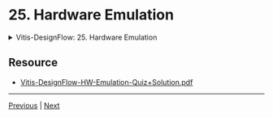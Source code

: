# 25. Hardware Emulation

<details>
  <summary> Vitis-DesignFlow: 25. Hardware Emulation </summary>

<p align="center" >
    <img src = "https://rfpga.s3.us-west-1.amazonaws.com/Function-Acceleration-on-FPGA-with-Vitis-Part-1_Fundamental/images/25_Hardware-Emulation.png"    width = "90%" > 
    <img src = "https://rfpga.s3.us-west-1.amazonaws.com/Function-Acceleration-on-FPGA-with-Vitis-Part-1_Fundamental/images/25_Hardware-Emulation_2.png"  width = "90%" > 
    <img src = "https://rfpga.s3.us-west-1.amazonaws.com/Function-Acceleration-on-FPGA-with-Vitis-Part-1_Fundamental/images/25_Hardware-Emulation_3.png"  width = "90%" > 
    <img src = "https://rfpga.s3.us-west-1.amazonaws.com/Function-Acceleration-on-FPGA-with-Vitis-Part-1_Fundamental/images/25_Hardware-Emulation_4.png"  width = "90%" > 
    <img src = "https://rfpga.s3.us-west-1.amazonaws.com/Function-Acceleration-on-FPGA-with-Vitis-Part-1_Fundamental/images/25_Hardware-Emulation_5.png"  width = "90%" > 
    <img src = "https://rfpga.s3.us-west-1.amazonaws.com/Function-Acceleration-on-FPGA-with-Vitis-Part-1_Fundamental/images/25_Hardware-Emulation_6.png"  width = "90%" > 
    <img src = "https://rfpga.s3.us-west-1.amazonaws.com/Function-Acceleration-on-FPGA-with-Vitis-Part-1_Fundamental/images/25_Hardware-Emulation_7.png"  width = "90%" > 
    <img src = "https://rfpga.s3.us-west-1.amazonaws.com/Function-Acceleration-on-FPGA-with-Vitis-Part-1_Fundamental/images/25_Hardware-Emulation_8.png"  width = "90%" > 
    <img src = "https://rfpga.s3.us-west-1.amazonaws.com/Function-Acceleration-on-FPGA-with-Vitis-Part-1_Fundamental/images/25_Hardware-Emulation_9.png"  width = "90%" > 
    <img src = "https://rfpga.s3.us-west-1.amazonaws.com/Function-Acceleration-on-FPGA-with-Vitis-Part-1_Fundamental/images/25_Hardware-Emulation_10.png" width = "90%" > 
    <img src = "https://rfpga.s3.us-west-1.amazonaws.com/Function-Acceleration-on-FPGA-with-Vitis-Part-1_Fundamental/images/25_Hardware-Emulation_11.png" width = "90%" > 
    <img src = "https://rfpga.s3.us-west-1.amazonaws.com/Function-Acceleration-on-FPGA-with-Vitis-Part-1_Fundamental/images/25_Hardware-Emulation_12.png" width = "90%" > 
    <img src = "https://rfpga.s3.us-west-1.amazonaws.com/Function-Acceleration-on-FPGA-with-Vitis-Part-1_Fundamental/images/25_Hardware-Emulation_13.png" width = "90%" > 
    <img src = "https://rfpga.s3.us-west-1.amazonaws.com/Function-Acceleration-on-FPGA-with-Vitis-Part-1_Fundamental/images/25_Hardware-Emulation_14.png" width = "90%" > 
    <img src = "https://rfpga.s3.us-west-1.amazonaws.com/Function-Acceleration-on-FPGA-with-Vitis-Part-1_Fundamental/images/25_Hardware-Emulation_15.png" width = "90%" > 
    <img src = "https://rfpga.s3.us-west-1.amazonaws.com/Function-Acceleration-on-FPGA-with-Vitis-Part-1_Fundamental/images/25_Hardware-Emulation_16.png" width = "90%" > 
    <img src = "https://rfpga.s3.us-west-1.amazonaws.com/Function-Acceleration-on-FPGA-with-Vitis-Part-1_Fundamental/images/25_Hardware-Emulation_17.png" width = "90%" > 
    <img src = "https://rfpga.s3.us-west-1.amazonaws.com/Function-Acceleration-on-FPGA-with-Vitis-Part-1_Fundamental/images/25_Hardware-Emulation_18.png" width = "90%" > 
    <img src = "https://rfpga.s3.us-west-1.amazonaws.com/Function-Acceleration-on-FPGA-with-Vitis-Part-1_Fundamental/images/25_Hardware-Emulation_19.png" width = "90%" > 
    <img src = "https://rfpga.s3.us-west-1.amazonaws.com/Function-Acceleration-on-FPGA-with-Vitis-Part-1_Fundamental/images/25_Hardware-Emulation_20.png" width = "90%" > 
    <img src = "https://rfpga.s3.us-west-1.amazonaws.com/Function-Acceleration-on-FPGA-with-Vitis-Part-1_Fundamental/images/25_Hardware-Emulation_21.png" width = "90%" > 
    <img src = "https://rfpga.s3.us-west-1.amazonaws.com/Function-Acceleration-on-FPGA-with-Vitis-Part-1_Fundamental/images/25_Hardware-Emulation_22.png" width = "90%" > 
    <img src = "https://rfpga.s3.us-west-1.amazonaws.com/Function-Acceleration-on-FPGA-with-Vitis-Part-1_Fundamental/images/25_Hardware-Emulation_23.png" width = "90%" > 
    <img src = "https://rfpga.s3.us-west-1.amazonaws.com/Function-Acceleration-on-FPGA-with-Vitis-Part-1_Fundamental/images/25_Hardware-Emulation_24.png" width = "90%" > 
    <img src = "https://rfpga.s3.us-west-1.amazonaws.com/Function-Acceleration-on-FPGA-with-Vitis-Part-1_Fundamental/images/25_Hardware-Emulation_25.png" width = "90%" > 
    <img src = "https://rfpga.s3.us-west-1.amazonaws.com/Function-Acceleration-on-FPGA-with-Vitis-Part-1_Fundamental/images/25_Hardware-Emulation_26.png" width = "90%" > 
    <img src = "https://rfpga.s3.us-west-1.amazonaws.com/Function-Acceleration-on-FPGA-with-Vitis-Part-1_Fundamental/images/25_Hardware-Emulation_27.png" width = "90%" > 
    <img src = "https://rfpga.s3.us-west-1.amazonaws.com/Function-Acceleration-on-FPGA-with-Vitis-Part-1_Fundamental/images/25_Hardware-Emulation_28.png" width = "90%" > 
    
</p>   

</details>

## Resource

-   [Vitis-DesignFlow-HW-Emulation-Quiz+Solution.pdf](https://rfpga.s3.us-west-1.amazonaws.com/Function-Acceleration-on-FPGA-with-Vitis-Part-1_Fundamental/Vitis-DesignFlow-HW-Emulation-Quiz%2BSolution.pdf)



---

[Previous](./24_Software-Emulation.md) | [Next](./26_Actual-FPGA-Hardware.md)